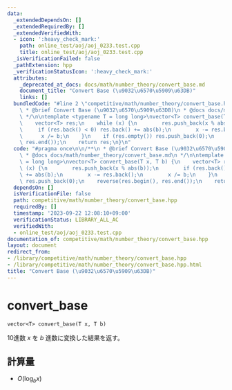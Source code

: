 ```yaml
---
data:
  _extendedDependsOn: []
  _extendedRequiredBy: []
  _extendedVerifiedWith:
  - icon: ':heavy_check_mark:'
    path: online_test/aoj/aoj_0233.test.cpp
    title: online_test/aoj/aoj_0233.test.cpp
  _isVerificationFailed: false
  _pathExtension: hpp
  _verificationStatusIcon: ':heavy_check_mark:'
  attributes:
    _deprecated_at_docs: docs/math/number_theory/convert_base.md
    document_title: "Convert Base (\u9032\u6570\u5909\u63DB)"
    links: []
  bundledCode: "#line 2 \"competitive/math/number_theory/convert_base.hpp\"\n\n/**\n\
    \ * @brief Convert Base (\u9032\u6570\u5909\u63DB)\n * @docs docs/math/number_theory/convert_base.md\n\
    \ */\n\ntemplate <typename T = long long>\nvector<T> convert_base(T x, T b) {\n\
    \    vector<T> res;\n    while (x) {\n        res.push_back(x % abs(b));\n   \
    \     if (res.back() < 0) res.back() += abs(b);\n        x -= res.back();\n  \
    \      x /= b;\n    }\n    if (res.empty()) res.push_back(0);\n    reverse(res.begin(),\
    \ res.end());\n    return res;\n}\n"
  code: "#pragma once\n\n/**\n * @brief Convert Base (\u9032\u6570\u5909\u63DB)\n\
    \ * @docs docs/math/number_theory/convert_base.md\n */\n\ntemplate <typename T\
    \ = long long>\nvector<T> convert_base(T x, T b) {\n    vector<T> res;\n    while\
    \ (x) {\n        res.push_back(x % abs(b));\n        if (res.back() < 0) res.back()\
    \ += abs(b);\n        x -= res.back();\n        x /= b;\n    }\n    if (res.empty())\
    \ res.push_back(0);\n    reverse(res.begin(), res.end());\n    return res;\n}"
  dependsOn: []
  isVerificationFile: false
  path: competitive/math/number_theory/convert_base.hpp
  requiredBy: []
  timestamp: '2023-09-22 12:08:10+09:00'
  verificationStatus: LIBRARY_ALL_AC
  verifiedWith:
  - online_test/aoj/aoj_0233.test.cpp
documentation_of: competitive/math/number_theory/convert_base.hpp
layout: document
redirect_from:
- /library/competitive/math/number_theory/convert_base.hpp
- /library/competitive/math/number_theory/convert_base.hpp.html
title: "Convert Base (\u9032\u6570\u5909\u63DB)"
---
```

# convert_base
```
vector<T> convert_base(T x, T b)
```
10進数 $x$ を $b$ 進数に変換した結果を返す。

## 計算量
- $O(\log_b x)$